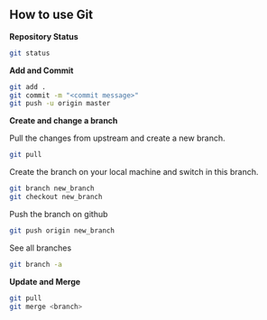 ## How to use Git


**Repository Status**
```bash
git status
```

**Add and Commit**
```bash
git add .
git commit -m "<commit message>"
git push -u origin master
```

**Create and change a branch**

Pull the changes from upstream and create a new branch. 
```bash
git pull
```
Create the branch on your local machine and switch in this branch. 
```bash
git branch new_branch
git checkout new_branch
```

Push the branch on github
```bash
git push origin new_branch
```

See all branches

```bash
git branch -a
```

**Update and Merge**
```bash
git pull
git merge <branch>

```
